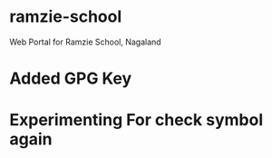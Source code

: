 # ramzie-school
Web Portal for Ramzie School, Nagaland

# Added GPG Key
# Experimenting For check symbol again